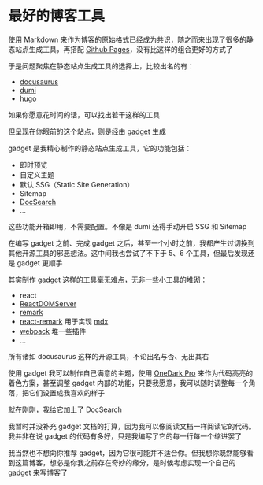 # 最好的博客工具

使用 Markdown 来作为博客的原始格式已经成为共识，随之而来出现了很多的静态站点生成工具，再搭配 [Github Pages](https://pages.github.com/)，没有比这样的组合更好的方式了

于是问题聚焦在静态站点生成工具的选择上，比较出名的有：

- [docusaurus](https://docusaurus.io/docs/search)
- [dumi](https://d.umijs.org/)
- [hugo](https://gohugo.io/)

如果你愿意花时间的话，可以找出若干这样的工具

但呈现在你眼前的这个站点，则是经由 [gadget](https://github.com/hsiaosiyuan0/gadget) 生成

gadget 是我精心制作的静态站点生成工具，它的功能包括：

- 即时预览
- 自定义主题
- 默认 SSG（Static Site Generation）
- Sitemap
- [DocSearch](https://docsearch.algolia.com/)
- ...

这些功能开箱即用，不需要配置。不像是 dumi 还得手动开启 SSG 和 Sitemap

在编写 gadget 之前、完成 gadget 之后，甚至一个小时之前，我都产生过切换到其他开源工具的邪恶想法。这中间我也尝试了不下于 5、6 个工具，但最后发现还是 gadget 更顺手

其实制作 gadget 这样的工具毫无难点，无非一些小工具的堆砌：

- react
- [ReactDOMServer](https://reactjs.org/docs/react-dom-server.html)
- [remark](https://github.com/remarkjs/remark)
- [react-remark](https://github.com/remarkjs/react-remark) 用于实现 [mdx](https://mdxjs.com/)
- [webpack](https://webpack.js.org/) 堆一些插件
- ...

所有诸如 docusaurus 这样的开源工具，不论出名与否、无出其右

使用 gadget 我可以制作自己满意的主题，使用 [OneDark Pro](https://marketplace.visualstudio.com/items?itemName=zhuangtongfa.Material-theme) 来作为代码高亮的着色方案，甚至调整 gadget 内部的功能，只要我愿意，我可以随时调整每一个角落，把它们设置成我喜欢的样子

就在刚刚，我给它加上了 DocSearch

我暂时并没补充 gadget 文档的打算，因为我可以像阅读文档一样阅读它的代码。我并非在说 gadget 的代码有多好，只是我编写了它的每一行每一个缩进罢了

我当然也不想向你推荐 gadget，因为它很可能并不适合你。但我想你既然能够看到这篇博客，想必是你我之前存在奇妙的缘分，是时候考虑实现一个自己的 gadget 来写博客了
